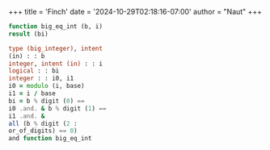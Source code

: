 +++
title = 'Finch'
date = '2024-10-29T02:18:16-07:00'
author = "Naut"
+++

```f95
function big_eq_int (b, i)
result (bi)

type (big_integer), intent
(in) : : b
integer, intent (in) : : i
logical : : bi
integer : : i0, i1
i0 = modulo (i, base)
i1 = i / base
bi = b % digit (0) ==
i0 .and. & b % digit (1) ==
i1 .and. &
all (b % digit (2 :
or_of_digits) == 0)
and function big_eq_int
```
